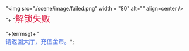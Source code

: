 "<img src=\"./scene/image/failed.png\" width = \"80\" alt=\"\" align=center /><br/>"+
"<font color=#DC143C size=5>解锁失败</font><br/><br/>"+(errmsg)+
"<br/><font color=#4169E1 size=3>请返回大厅，充值金币。</font>";
